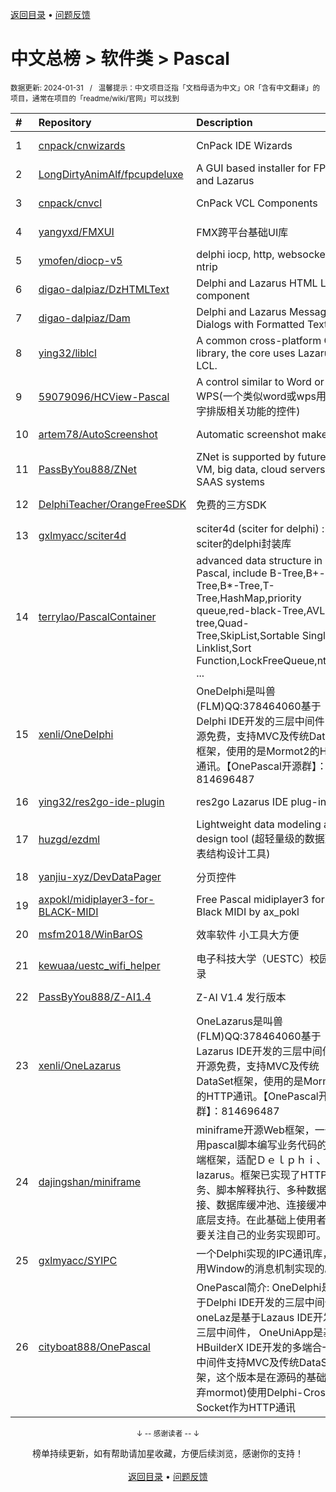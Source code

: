 <a href="https://github.com/GrowingGit/GitHub-Chinese-Top-Charts#github中文排行榜">返回目录</a> • <a href="/content/docs/feedback.md">问题反馈</a>

# 中文总榜 > 软件类 > Pascal
<sub>数据更新: 2024-01-31&nbsp;&nbsp;&nbsp;/&nbsp;&nbsp;&nbsp;温馨提示：中文项目泛指「文档母语为中文」OR「含有中文翻译」的项目，通常在项目的「readme/wiki/官网」可以找到</sub>

|#|Repository|Description|Stars|Updated|
|:-|:-|:-|:-|:-|
|1|[cnpack/cnwizards](https://github.com/cnpack/cnwizards)|CnPack IDE Wizards|540|2024-01-29|
|2|[LongDirtyAnimAlf/fpcupdeluxe](https://github.com/LongDirtyAnimAlf/fpcupdeluxe)|A GUI based installer for FPC and Lazarus|434|2024-01-29|
|3|[cnpack/cnvcl](https://github.com/cnpack/cnvcl)|CnPack VCL Components|306|2024-01-30|
|4|[yangyxd/FMXUI](https://github.com/yangyxd/FMXUI)|FMX跨平台基础UI库|250|2023-11-15|
|5|[ymofen/diocp-v5](https://github.com/ymofen/diocp-v5)|delphi iocp, http, websocket, ntrip|234|2023-10-04|
|6|[digao-dalpiaz/DzHTMLText](https://github.com/digao-dalpiaz/DzHTMLText)|Delphi and Lazarus HTML Label component|157|2024-01-27|
|7|[digao-dalpiaz/Dam](https://github.com/digao-dalpiaz/Dam)|Delphi and Lazarus Message Dialogs with Formatted Text|118|2024-01-27|
|8|[ying32/liblcl](https://github.com/ying32/liblcl)|A common cross-platform GUI library, the core uses Lazarus LCL.|114|2023-12-27|
|9|[59079096/HCView-Pascal](https://github.com/59079096/HCView-Pascal)|A control similar to Word or WPS(一个类似word或wps用于文字排版相关功能的控件)|102|2023-09-11|
|10|[artem78/AutoScreenshot](https://github.com/artem78/AutoScreenshot)|Automatic screenshot maker|89|2024-01-27|
|11|[PassByYou888/ZNet](https://github.com/PassByYou888/ZNet)|ZNet is supported by future P2P VM, big data, cloud servers, and SAAS systems|48|2024-01-26|
|12|[DelphiTeacher/OrangeFreeSDK](https://github.com/DelphiTeacher/OrangeFreeSDK)|免费的三方SDK|45|2024-01-03|
|13|[gxlmyacc/sciter4d](https://github.com/gxlmyacc/sciter4d)|sciter4d (sciter for delphi) :  一个sciter的delphi封装库|43|2023-10-17|
|14|[terrylao/PascalContainer](https://github.com/terrylao/PascalContainer)|advanced data structure in Pascal, include  B-Tree,B+-Tree,B*-Tree,T-Tree,HashMap,priority queue,red-black-Tree,AVL-tree,Quad-Tree,SkipList,Sortable Single Linklist,Sort Function,LockFreeQueue,nth_ele ...|33|2024-01-19|
|15|[xenli/OneDelphi](https://github.com/xenli/OneDelphi)|OneDelphi是叫兽(FLM)QQ:378464060基于Delphi IDE开发的三层中间件，开源免费，支持MVC及传统DataSet框架，使用的是Mormot2的HTTP通讯。【OnePascal开源群】：814696487|32|2023-12-15|
|16|[ying32/res2go-ide-plugin](https://github.com/ying32/res2go-ide-plugin)|res2go Lazarus IDE plug-in|29|2024-01-13|
|17|[huzgd/ezdml](https://github.com/huzgd/ezdml)|Lightweight data modeling and design tool (超轻量级的数据建模表结构设计工具)|20|2024-01-03|
|18|[yanjiu-xyz/DevDataPager](https://github.com/yanjiu-xyz/DevDataPager)|分页控件|19|2023-08-04|
|19|[axpokl/midiplayer3-for-BLACK-MIDI](https://github.com/axpokl/midiplayer3-for-BLACK-MIDI)|Free Pascal midiplayer3 for Black MIDI by ax_pokl|17|2023-08-03|
|20|[msfm2018/WinBarOS](https://github.com/msfm2018/WinBarOS)|效率软件 小工具大方便|15|2023-12-17|
|21|[kewuaa/uestc_wifi_helper](https://github.com/kewuaa/uestc_wifi_helper)|电子科技大学（UESTC）校园网登录|13|2024-01-24|
|22|[PassByYou888/Z-AI1.4](https://github.com/PassByYou888/Z-AI1.4)|Z-AI V1.4 发行版本|8|2023-09-03|
|23|[xenli/OneLazarus](https://github.com/xenli/OneLazarus)|OneLazarus是叫兽(FLM)QQ:378464060基于Lazarus IDE开发的三层中间件，开源免费，支持MVC及传统DataSet框架，使用的是Mormot2的HTTP通讯。【OnePascal开源群】：814696487|6|2023-12-13|
|24|[dajingshan/miniframe](https://github.com/dajingshan/miniframe)|miniframe开源Web框架，一个使用pascal脚本编写业务代码的服务端框架，适配Ｄｅｌｐｈｉ、lazarus。框架已实现了HTTP服务、脚本解释执行、多种数据库连接、数据库缓冲池、连接缓冲池等底层支持。在此基础上使用者只需要关注自己的业务实现即可。|5|2023-08-03|
|25|[gxlmyacc/SYIPC](https://github.com/gxlmyacc/SYIPC)|一个Delphi实现的IPC通讯库，使用Window的消息机制实现的。|4|2023-10-10|
|26|[cityboat888/OnePascal](https://github.com/cityboat888/OnePascal)|OnePascal简介: OneDelphi是基于Delphi IDE开发的三层中间件， oneLaz是基于Lazaus IDE开发的三层中间件， OneUniApp是基于HBuilderX IDE开发的多端合一app 中间件支持MVC及传统DataSet框架，这个版本是在源码的基础上(放弃mormot)使用Delphi-Cross-Socket作为HTTP通讯|3|2024-01-28|

<div align="center">
    <p><sub>↓ -- 感谢读者 -- ↓</sub></p>
    榜单持续更新，如有帮助请加星收藏，方便后续浏览，感谢你的支持！
</div>

<br/>

<div align="center"><a href="https://github.com/GrowingGit/GitHub-Chinese-Top-Charts#github中文排行榜">返回目录</a> • <a href="/content/docs/feedback.md">问题反馈</a></div>
